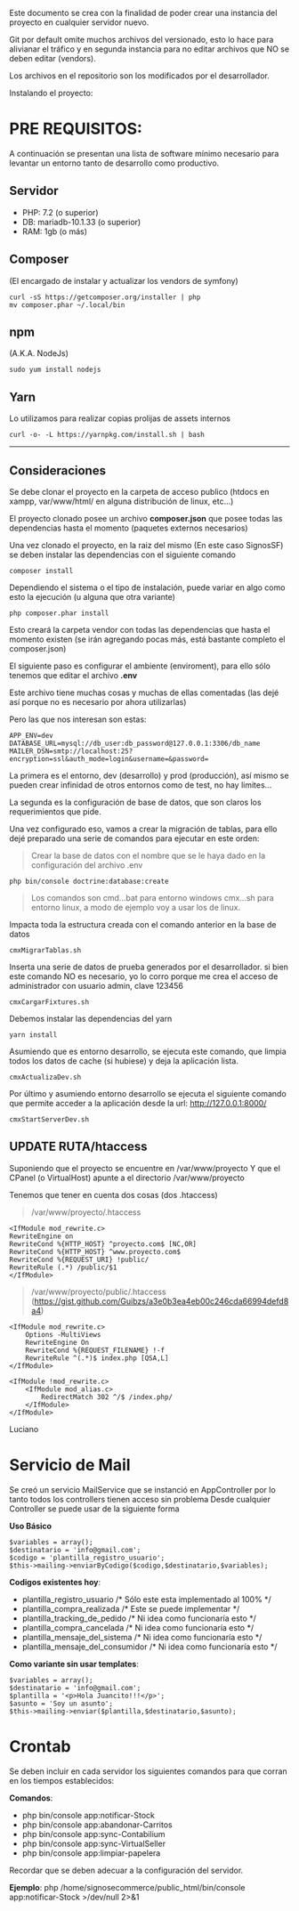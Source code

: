 Este documento se crea con la finalidad de poder crear una instancia del proyecto en cualquier servidor nuevo.

Git por default omite muchos archivos del versionado, esto lo hace para alivianar el tráfico y en segunda instancia para no editar archivos que NO se deben editar (vendors).

Los archivos en el repositorio son los modificados por el desarrollador.

Instalando el proyecto:

# PRE REQUISITOS: #
A continuación se presentan una lista de software mínimo necesario para levantar un entorno tanto de desarrollo como productivo.

## Servidor ##
- PHP: 7.2 (o superior)
- DB: mariadb-10.1.33 (o superior)
- RAM: 1gb (o más)

## Composer ##
(El encargado de instalar y actualizar los vendors de symfony)
```
curl -sS https://getcomposer.org/installer | php
mv composer.phar ~/.local/bin
```

## npm ##
(A.K.A. NodeJs)
```
sudo yum install nodejs
```
## Yarn ##
Lo utilizamos para realizar copias prolijas de assets internos
```
curl -o- -L https://yarnpkg.com/install.sh | bash
```

-----------------------------

## Consideraciones ##

Se debe clonar el proyecto en la carpeta de acceso publico (htdocs en xampp, var/www/html/ en alguna distribución de linux, etc...)

El proyecto clonado posee un archivo **composer.json** que posee todas las dependencias hasta el momento (paquetes externos necesarios)

Una vez clonado el proyecto, en la raiz del mismo (En este caso SignosSF) se deben instalar las dependencias con el siguiente comando

```
composer install
```
Dependiendo el sistema o el tipo de instalación, puede variar en algo como esto la ejecución (u alguna que otra variante)
```
php composer.phar install
```

Esto creará la carpeta vendor con todas las dependencias que hasta el momento existen (se irán agregando pocas más, está bastante completo el composer.json)

El siguiente paso es configurar el ambiente (enviroment), para ello sólo tenemos que editar el archivo **.env**

Este archivo tiene muchas cosas y muchas de ellas comentadas (las dejé así porque no es necesario por ahora utilizarlas)

Pero las que nos interesan son estas:
```
APP_ENV=dev
DATABASE_URL=mysql://db_user:db_password@127.0.0.1:3306/db_name
MAILER_DSN=smtp://localhost:25?encryption=ssl&auth_mode=login&username=&password=
```
La primera es el entorno, dev (desarrollo) y prod (producción), así mismo se pueden crear infinidad de otros entornos como de test, no hay limites...

La segunda es la configuración de base de datos, que son claros los requerimientos que pide.

Una vez configurado eso, vamos a crear la migración de tablas, para ello dejé preparado una serie de comandos para ejecutar en este orden:

> Crear la base de datos con el nombre que se le haya dado en la configuración del archivo .env
```
php bin/console doctrine:database:create
```
> Los comandos son cmd...bat para entorno windows cmx...sh para entorno linux, a modo de ejemplo voy a usar los de linux.

Impacta toda la estructura creada con el comando anterior en la base de datos
```
cmxMigrarTablas.sh
```
Inserta una serie de datos de prueba generados por el desarrollador.  si bien este comando NO es necesario, yo lo corro porque me crea el acceso de administrador con usuario admin, clave 123456
```
cmxCargarFixtures.sh
```

Debemos instalar las dependencias del yarn
```
yarn install
```

Asumiendo que es entorno desarrollo, se ejecuta este comando, que limpia todos los datos de cache (si hubiese) y deja la aplicación lista.
```
cmxActualizaDev.sh
```
Por último y asumiendo entorno desarrollo se ejecuta el siguiente comando que permite acceder a la aplicación desde la url: http://127.0.0.1:8000/
```
cmxStartServerDev.sh
```

## UPDATE RUTA/htaccess ##


Suponiendo que el proyecto se encuentre en /var/www/proyecto
Y que el CPanel (o VirtualHost) apunte a el directorio /var/www/proyecto

Tenemos que tener en cuenta dos cosas (dos .htaccess)

> /var/www/proyecto/.htaccess

```
<IfModule mod_rewrite.c>
RewriteEngine on
RewriteCond %{HTTP_HOST} ^proyecto.com$ [NC,OR]
RewriteCond %{HTTP_HOST} ^www.proyecto.com$
RewriteCond %{REQUEST_URI} !public/
RewriteRule (.*) /public/$1
</IfModule>
```

> /var/www/proyecto/public/.htaccess (https://gist.github.com/Guibzs/a3e0b3ea4eb00c246cda66994defd8a4)

```
<IfModule mod_rewrite.c>
    Options -MultiViews
    RewriteEngine On
    RewriteCond %{REQUEST_FILENAME} !-f
    RewriteRule ^(.*)$ index.php [QSA,L]
</IfModule>

<IfModule !mod_rewrite.c>
    <IfModule mod_alias.c>
        RedirectMatch 302 ^/$ /index.php/
    </IfModule>
</IfModule>
```

Luciano



# Servicio de Mail
Se creó un servicio MailService que se instanció en AppController por lo tanto todos los controllers tienen acceso sin problema
Desde cualquier Controller se puede usar de la siguiente forma

**Uso Básico**

    $variables = array();
    $destinatario = 'info@gmail.com';
    $codigo = 'plantilla_registro_usuario'; 
    $this->mailing->enviarByCodigo($codigo,$destinatario,$variables);

**Codigos existentes hoy**:
 - plantilla_registro_usuario /* Sólo este esta implementado al 100% */
 - plantilla_compra_realizada /* Este se puede implementar */
 - plantilla_tracking_de_pedido /* Ni idea como funcionaría esto */
 - plantilla_compra_cancelada /* Ni idea como funcionaría esto */
 - plantilla_mensaje_del_sistema /* Ni idea como funcionaría esto */
 - plantilla_mensaje_del_consumidor /* Ni idea como funcionaría esto */

**Como variante sin usar templates**:

    $variables = array();
    $destinatario = 'info@gmail.com';
    $plantilla = '<p>Hola Juancito!!!</p>'; 
    $asunto = 'Soy un asunto';
    $this->mailing->enviar($plantilla,$destinatario,$asunto);


# Crontab
Se deben incluir en cada servidor los siguientes comandos para que corran en los tiempos establecidos:

**Comandos**:
 - php bin/console app:notificar-Stock
 - php bin/console app:abandonar-Carritos
 - php bin/console app:sync-Contabilium
 - php bin/console app:sync-VirtualSeller
 - php bin/console app:limpiar-papelera

Recordar que se deben adecuar a la configuración del servidor.

**Ejemplo**:
    php /home/signosecommerce/public_html/bin/console app:notificar-Stock >/dev/null 2>&1